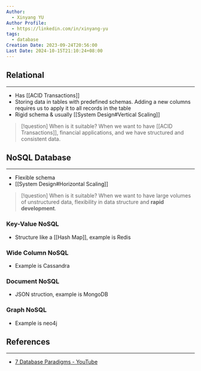 ```yaml
---
Author:
  - Xinyang YU
Author Profile:
  - https://linkedin.com/in/xinyang-yu
tags:
  - database
Creation Date: 2023-09-24T20:56:00
Last Date: 2024-10-15T21:10:24+08:00
---
```


## Relational 
---
- Has [[ACID Transactions]]
- Storing data in tables with predefined schemas. Adding a new columns requires us to apply it to all records in the table
- Rigid schema & usually [[System Design#Vertical Scaling]]

>[!question] When is it suitable?
> When we want to have [[ACID Transactions]], financial applications, and we have structured and consistent data.

## NoSQL Database 
---
- Flexible schema
- [[System Design#Horizontal Scaling]]
  

>[!question] When is it suitable?
> When we want to have large volumes of unstructured data, flexibility in data structure and **rapid development**.
### Key-Value NoSQL
- Structure like a [[Hash Map]], example is Redis

### Wide Column NoSQL
- Example is Cassandra

### Document NoSQL
- JSON struction, example is MongoDB


### Graph NoSQL
- Example is neo4j



## References
---
- [7 Database Paradigms - YouTube](https://youtu.be/W2Z7fbCLSTw?si=fkKydKtRFdw_tCEN)